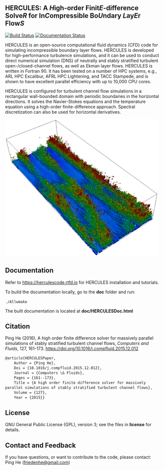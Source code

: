 HERCULES: A *H*igh-order Finit*E*-difference Solve*R* for In*C*ompressible Bo*U*ndary *L*ay*E*r Flow*S*
-------------------------------------------------------------------------------------------------------

[![Build Status](https://travis-ci.com/friedenhe/HERCULES.svg?branch=master)](https://travis-ci.com/friedenhe/hercules)
[![Documentation Status](https://readthedocs.org/projects/herculescode/badge/?version=latest)](https://herculescode.readthedocs.io/en/latest/?badge=latest)


HERCULES is an open-source computational fluid dynamics (CFD) code for simulating incompressible boundary layer flows. HERCULES is developed for high-performance turbulence simulations, and it can be used to conduct direct numerical simulation (DNS) of neutrally and stably stratified turbulent open-/closed-channel flows, as well as Ekman layer flows. HERCULES is written in Fortran 90. It has been tested on a number of HPC systems, e.g., ARL HPC Excalibur, AFRL HPC Lightening, and TACC Stampede, and is shown to have excellent parallel efficiency with up to 10,000 CPU cores. 

HERCULES is configured for turbulent channel flow simulations in a rectangular wall-bounded domain with periodic boundaries in the horizontal directions. It solves the Navier-Stokes equations and the temperature equation using a high-order finite-difference approach. Spectral discretization can also be used for horizontal derivatives. 

![](doc/source/images/image.png)

Documentation
-------------

Refer to https://herculescode.rtfd.io for HERCULES installation and tutorials.

To build the documentation locally, go to the **doc** folder and run:

`./Allwmake`

The built documentation is located at **doc/HERCULESDoc.html**

Citation
--------

Ping He (2016), A high order finite difference solver for massively parallel simulations of stably stratified turbulent channel flows, *Computers and Fluids*, 127, 161-173. https://doi.org/10.1016/j.compfluid.2015.12.012

```
@article{HERCULESPaper,
	Author = {Ping He},
	Doi = {10.1016/j.compfluid.2015.12.012},
	Journal = {Computers \& Fluids},
	Pages = {161--173},
	Title = {A high order finite difference solver for massively parallel simulations of stably stratified turbulent channel flows},
	Volume = {127},
	Year = {2015}}
```

License
-------

GNU General Public License (GPL), version 3; see the files in **license** for details.

Contact and Feedback
--------------------
If you have questions, or want to contribute to the code, please contact: Ping He (friedenhe@gmail.com)

